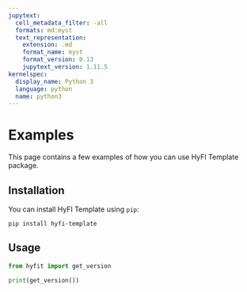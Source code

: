 ```yaml
---
jupytext:
  cell_metadata_filter: -all
  formats: md:myst
  text_representation:
    extension: .md
    format_name: myst
    format_version: 0.13
    jupytext_version: 1.11.5
kernelspec:
  display_name: Python 3
  language: python
  name: python3
---
```


# Examples

This page contains a few examples of how you can use HyFI Template package.

## Installation

You can install HyFI Template using `pip`:

```{code-cell}
pip install hyfi-template
```

## Usage

```python
from hyfit import get_version

print(get_version())
```
